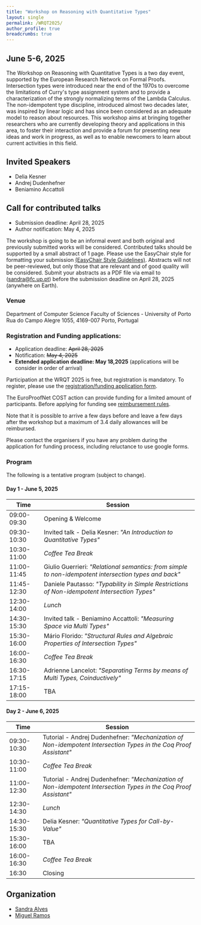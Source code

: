 ```yaml
---
title: "Workshop on Reasoning with Quantitative Types"
layout: single
permalink: /WRQT2025/
author_profile: true
breadcrumbs: true
---
```


## June 5-6, 2025
The Workshop on Reasoning with Quantitative Types is a two day event, supported by the European Research Network on Formal Proofs.  Intersection types were introduced near the end of the 1970s to overcome the limitations of Curry's type assignment system and to provide a characterization of the strongly normalizing terms of the Lambda Calculus. The non-idempotent type discipline, introduced almost two decades later, was inspired by linear logic and has since been considered as an adequate model to reason about resources. This workshop aims at bringing together researchers who are currently developing theory and applications in this area, to foster their interaction and provide a forum for presenting new ideas and work in progress, as well as to enable newcomers to learn about current activities in this field.

## Invited Speakers
- Delia Kesner 
- Andrej Dudenhefner
- Beniamino Accattoli

## Call for contributed talks
* Submission deadline: April 28, 2025
* Author notification:  May 4, 2025

The workshop is going to be an informal event and both original and previously submitted works will be considered.
Contributed talks should be supported by a small abstract of 1 page. Please use the EasyChair style for formatting your submission [(EasyChair Style Guidelines)](https://easychair.org/publications/for_authors). Abstracts will not be peer-reviewed, but only those that are relevant and of good quality will be considered. Submit your abstracts as a PDF file via email to (sandra@fc.up.pt) before the submission deadline on April 28, 2025 (anywhere on Earth).

### Venue
Department of Computer Science
Faculty of Sciences - University of Porto
Rua do Campo Alegre 1055, 
4169-007 Porto, Portugal


### Registration and Funding applications:
* Application deadline: ~~April 28, 2025~~
* Notification:  ~~May 4, 2025~~
* **Extended application deadline: May 18,2025** (applications will be consider in order of arrival) 

  
Participation at the WRQT 2025 is free, but registration is mandatory. To register, please use the [registration/funding application form](https://docs.google.com/forms/d/e/1FAIpQLSe6uXqOorYKbeaSn_LfnVH6HHL_CeMX0UeqvOFNbAeWMy0OLw/viewform?usp=sf_link).

The EuroProofNet COST action can provide funding for a limited amount of participants. Before applying for funding see [reimbursement rules](../reimbursement-rules). 

Note that it is possible to arrive a few days before and leave a few days after the workshop but a maximum of 3.4 daily allowances will be reimbursed.

Please contact the organisers if you have any problem during the application for funding process, including reluctance to use google forms.

### Program
The following is a tentative program (subject to change).

#### Day 1 - June 5, 2025

| Time        | Session |
| ----------- | ----------- |
| 09:00-09:30 | Opening & Welcome |
| 09:30-10:30 | Invited talk - Delia Kesner: _"An Introduction to Quantitative Types"_|
| 10:30-11:00 |  _Coffee Tea Break_ |
| 11:00-11:45 | Giulio Guerrieri: _"Relational semantics: from simple to non-idempotent intersection types and back"_ |
| 11:45-12:30 | Daniele Pautasso: _"Typability in Simple Restrictions of Non-idempotent Intersection Types"_|
| 12:30-14:00 | _Lunch_ |
| 14:30-15:30 | Invited talk - Beniamino Accattoli: _"Measuring Space via Multi Types"_|
| 15:30-16:00 | Mário Florido: _"Structural Rules and Algebraic Properties of Intersection Types"_|
| 16:00-16:30 | _Coffee Tea Break_ |
| 16:30-17:15 | Adrienne Lancelot: _"Separating Terms by means of Multi Types, Coinductively"_ |
| 17:15-18:00 | TBA

#### Day 2 - June 6, 2025 

| Time        | Session |
| ----------- | ----------- |
| 09:30-10:30 | Tutorial - Andrej Dudenhefner: _"Mechanization of Non-idempotent Intersection Types in the Coq Proof Assistant"_ |
| 10:30-11:00 |  _Coffee Tea Break_ |
| 11:00-12:30 | Tutorial - Andrej Dudenhefner: _"Mechanization of Non-idempotent Intersection Types in the Coq Proof Assistant"_ |
| 12:30-14:30 | _Lunch_ |
| 14:30-15:30 | Delia Kesner: _"Quantitative Types for Call-by-Value"_|  
| 15:30-16:00 | TBA |  
| 16:00-16:30 | _Coffee Tea Break_ |
| 16:30 | Closing |

## Organization
* [Sandra Alves](https://www.dcc.fc.up.pt/~sandra/Home/Home.html)
* [Miguel Ramos](https://boilnkettle.github.io)
